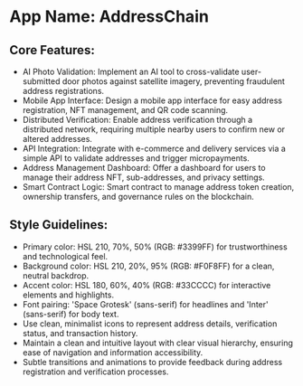 # **App Name**: AddressChain

## Core Features:

- AI Photo Validation: Implement an AI tool to cross-validate user-submitted door photos against satellite imagery, preventing fraudulent address registrations.
- Mobile App Interface: Design a mobile app interface for easy address registration, NFT management, and QR code scanning.
- Distributed Verification: Enable address verification through a distributed network, requiring multiple nearby users to confirm new or altered addresses.
- API Integration: Integrate with e-commerce and delivery services via a simple API to validate addresses and trigger micropayments.
- Address Management Dashboard: Offer a dashboard for users to manage their address NFT, sub-addresses, and privacy settings.
- Smart Contract Logic: Smart contract to manage address token creation, ownership transfers, and governance rules on the blockchain.

## Style Guidelines:

- Primary color: HSL 210, 70%, 50% (RGB: #3399FF) for trustworthiness and technological feel.
- Background color: HSL 210, 20%, 95% (RGB: #F0F8FF) for a clean, neutral backdrop.
- Accent color: HSL 180, 60%, 40% (RGB: #33CCCC) for interactive elements and highlights.
- Font pairing: 'Space Grotesk' (sans-serif) for headlines and 'Inter' (sans-serif) for body text.
- Use clean, minimalist icons to represent address details, verification status, and transaction history.
- Maintain a clean and intuitive layout with clear visual hierarchy, ensuring ease of navigation and information accessibility.
- Subtle transitions and animations to provide feedback during address registration and verification processes.